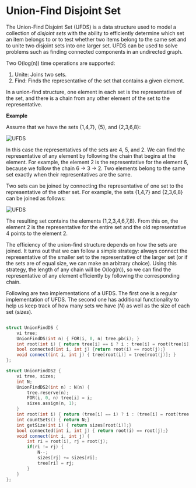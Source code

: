 # Union-Find Disjoint Set

The Union-Find Disjoint Set (UFDS) is a data structure used to model a collection of _disjoint sets_ with the ability to efficiently determine which set an item belongs to or to test whether two items belong to the same set and to unite two disjoint sets into one larger set. UFDS can be used to solve problems such as finding connected components in an undirected graph.

Two O(log(n)) time operations are supported:
1) Unite: Joins two sets.
2) Find: Finds the representative of the set that contains a given element.

In a union-find structure, one element in each set is the representative of the set, and there is a chain from any other element of the set to the representative.

**Example**

Assume that we have the sets {1,4,7}, {5}, and {2,3,6,8}:

![UFDS](https://i.imgur.com/GM4LddW.png)

In this case the representatives of the sets are 4, 5, and 2. We can find the representative of any element by following the chain that begins at the element. For example, the element 2 is the representative for the element 6, because we follow the chain 6 → 3 → 2. Two elements belong to the same set exactly when their representatives are the same.

Two sets can be joined by connecting the representative of one set to the representative of the other set. For example, the sets {1,4,7} and {2,3,6,8} can be joined as follows:

![UFDS](https://i.imgur.com/9gz5Gio.png)

The resulting set contains the elements {1,2,3,4,6,7,8}. From this on, the element 2 is the representative for the entire set and the old representative 4 points to the element 2.

The efficiency of the union-find structure depends on how the sets are joined. It turns out that we can follow a simple strategy: always connect the representative of the smaller set to the representative of the larger set (or if the sets are of equal size, we can make an arbitrary choice). Using this strategy, the length of any chain will be O(log(n)), so we can find the representative of any element efficiently by following the corresponding chain.

Following are two implementations of a UFDS. The first one is a regular implementation of UFDS. The second one has additional functionality to help us keep track of how many sets we have (_N_) as well as the size of each set (_sizes_).

```cpp

struct UnionFindDS {
	vi tree;
	UnionFindDS(int n) { FOR(i, 0, n) tree.pb(i); }
	int root(int i) { return tree[i] == i ? i : tree[i] = root(tree[i]); }
	bool connected(int i, int j) {return root(i) == root(j);}
	void connect(int i, int j) { tree[root(i)] = tree[root(j)]; }
};

struct UnionFindDS2 {
	vi tree, sizes;
	int N;
	UnionFindDS2(int n) : N(n) {
		tree.reserve(n);
		FOR(i, 0, n) tree[i] = i;
		sizes.assign(n, 1);
	}
	int root(int i) { return (tree[i] == i) ? i : (tree[i] = root(tree[i]));}
	int countSets() { return N;}
	int getSize(int i) { return sizes[root(i)];}
	bool connected(int i, int j) { return root(i) == root(j);}
	void connect(int i, int j) {
		int ri = root(i), rj = root(j);
		if(ri != rj) {
			N--;
			sizes[rj] += sizes[ri];
			tree[ri] = rj;
		}
	}
};

```

